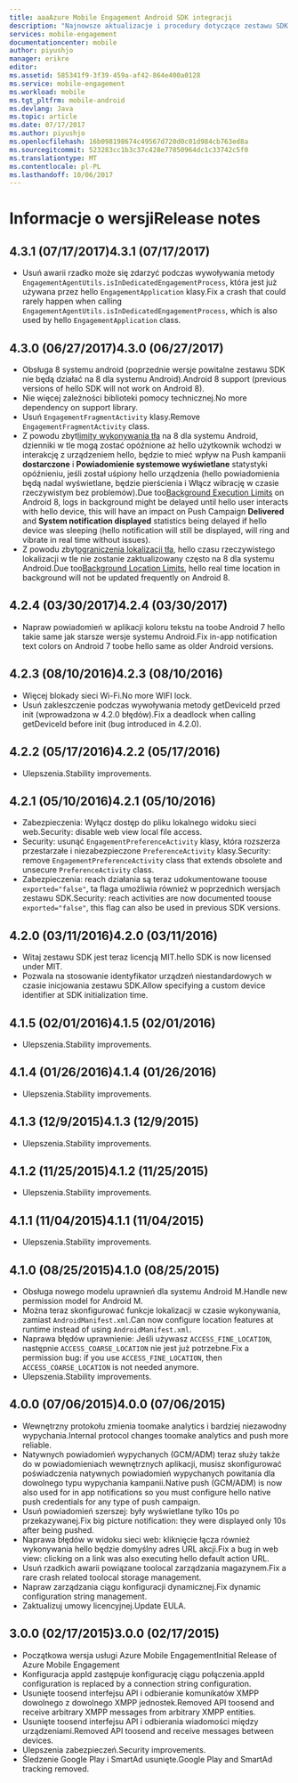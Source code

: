 ```yaml
---
title: aaaAzure Mobile Engagement Android SDK integracji
description: "Najnowsze aktualizacje i procedury dotyczące zestawu SDK systemu Android dla usługi Azure Mobile Engagement"
services: mobile-engagement
documentationcenter: mobile
author: piyushjo
manager: erikre
editor: 
ms.assetid: 585341f9-3f39-459a-af42-864e400a0128
ms.service: mobile-engagement
ms.workload: mobile
ms.tgt_pltfrm: mobile-android
ms.devlang: Java
ms.topic: article
ms.date: 07/17/2017
ms.author: piyushjo
ms.openlocfilehash: 16b098198674c49567d720d0c01d984cb763ed8a
ms.sourcegitcommit: 523283cc1b3c37c428e77850964dc1c33742c5f0
ms.translationtype: MT
ms.contentlocale: pl-PL
ms.lasthandoff: 10/06/2017
---
```

# <a name="release-notes"></a><span data-ttu-id="2e4a0-103">Informacje o wersji</span><span class="sxs-lookup"><span data-stu-id="2e4a0-103">Release notes</span></span>

## <a name="431-07172017"></a><span data-ttu-id="2e4a0-104">4.3.1 (07/17/2017)</span><span class="sxs-lookup"><span data-stu-id="2e4a0-104">4.3.1 (07/17/2017)</span></span>
* <span data-ttu-id="2e4a0-105">Usuń awarii rzadko może się zdarzyć podczas wywoływania metody `EngagementAgentUtils.isInDedicatedEngagementProcess`, która jest już używana przez hello `EngagementApplication` klasy.</span><span class="sxs-lookup"><span data-stu-id="2e4a0-105">Fix a crash that could rarely happen when calling `EngagementAgentUtils.isInDedicatedEngagementProcess`, which is also used by hello `EngagementApplication` class.</span></span>

## <a name="430-06272017"></a><span data-ttu-id="2e4a0-106">4.3.0 (06/27/2017)</span><span class="sxs-lookup"><span data-stu-id="2e4a0-106">4.3.0 (06/27/2017)</span></span>
* <span data-ttu-id="2e4a0-107">Obsługa 8 systemu android (poprzednie wersje powitalne zestawu SDK nie będą działać na 8 dla systemu Android).</span><span class="sxs-lookup"><span data-stu-id="2e4a0-107">Android 8 support (previous versions of hello SDK will not work on Android 8).</span></span>
* <span data-ttu-id="2e4a0-108">Nie więcej zależności biblioteki pomocy technicznej.</span><span class="sxs-lookup"><span data-stu-id="2e4a0-108">No more dependency on support library.</span></span>
* <span data-ttu-id="2e4a0-109">Usuń `EngagementFragmentActivity` klasy.</span><span class="sxs-lookup"><span data-stu-id="2e4a0-109">Remove `EngagementFragmentActivity` class.</span></span>
* <span data-ttu-id="2e4a0-110">Z powodu zbyt[limity wykonywania tła](https://developer.android.com/preview/features/background.html) na 8 dla systemu Android, dzienniki w tle mogą zostać opóźnione aż hello użytkownik wchodzi w interakcję z urządzeniem hello, będzie to mieć wpływ na Push kampanii **dostarczone** i **Powiadomienie systemowe wyświetlane** statystyki opóźnieniu, jeśli został uśpiony hello urządzenia (hello powiadomienia będą nadal wyświetlane, będzie pierścienia i Włącz wibrację w czasie rzeczywistym bez problemów).</span><span class="sxs-lookup"><span data-stu-id="2e4a0-110">Due too[Background Execution Limits](https://developer.android.com/preview/features/background.html) on Android 8, logs in background might be delayed until hello user interacts with hello device, this will have an impact on Push Campaign **Delivered** and **System notification displayed** statistics being delayed if hello device was sleeping (hello notification will still be displayed, will ring and vibrate in real time without issues).</span></span>
* <span data-ttu-id="2e4a0-111">Z powodu zbyt[ograniczenia lokalizacji tła](https://developer.android.com/preview/features/background-location-limits.html), hello czasu rzeczywistego lokalizacji w tle nie zostanie zaktualizowany często na 8 dla systemu Android.</span><span class="sxs-lookup"><span data-stu-id="2e4a0-111">Due too[Background Location Limits](https://developer.android.com/preview/features/background-location-limits.html), hello real time location in background will not be updated frequently on Android 8.</span></span>

## <a name="424-03302017"></a><span data-ttu-id="2e4a0-112">4.2.4 (03/30/2017)</span><span class="sxs-lookup"><span data-stu-id="2e4a0-112">4.2.4 (03/30/2017)</span></span>
* <span data-ttu-id="2e4a0-113">Napraw powiadomień w aplikacji koloru tekstu na toobe Android 7 hello takie same jak starsze wersje systemu Android.</span><span class="sxs-lookup"><span data-stu-id="2e4a0-113">Fix in-app notification text colors on Android 7 toobe hello same as older Android versions.</span></span>

## <a name="423-08102016"></a><span data-ttu-id="2e4a0-114">4.2.3 (08/10/2016)</span><span class="sxs-lookup"><span data-stu-id="2e4a0-114">4.2.3 (08/10/2016)</span></span>
* <span data-ttu-id="2e4a0-115">Więcej blokady sieci Wi-Fi.</span><span class="sxs-lookup"><span data-stu-id="2e4a0-115">No more WIFI lock.</span></span>
* <span data-ttu-id="2e4a0-116">Usuń zakleszczenie podczas wywoływania metody getDeviceId przed init (wprowadzona w 4.2.0 błędów).</span><span class="sxs-lookup"><span data-stu-id="2e4a0-116">Fix a deadlock when calling getDeviceId before init (bug introduced in 4.2.0).</span></span>

## <a name="422-05172016"></a><span data-ttu-id="2e4a0-117">4.2.2 (05/17/2016)</span><span class="sxs-lookup"><span data-stu-id="2e4a0-117">4.2.2 (05/17/2016)</span></span>
* <span data-ttu-id="2e4a0-118">Ulepszenia.</span><span class="sxs-lookup"><span data-stu-id="2e4a0-118">Stability improvements.</span></span>

## <a name="421-05102016"></a><span data-ttu-id="2e4a0-119">4.2.1 (05/10/2016)</span><span class="sxs-lookup"><span data-stu-id="2e4a0-119">4.2.1 (05/10/2016)</span></span>
* <span data-ttu-id="2e4a0-120">Zabezpieczenia: Wyłącz dostęp do pliku lokalnego widoku sieci web.</span><span class="sxs-lookup"><span data-stu-id="2e4a0-120">Security: disable web view local file access.</span></span>
* <span data-ttu-id="2e4a0-121">Security: usunąć `EngagementPreferenceActivity` klasy, która rozszerza przestarzałe i niezabezpieczone `PreferenceActivity` klasy.</span><span class="sxs-lookup"><span data-stu-id="2e4a0-121">Security: remove `EngagementPreferenceActivity` class that extends obsolete and unsecure `PreferenceActivity` class.</span></span>
* <span data-ttu-id="2e4a0-122">Zabezpieczenia: reach działania są teraz udokumentowane toouse `exported="false"`, ta flaga umożliwia również w poprzednich wersjach zestawu SDK.</span><span class="sxs-lookup"><span data-stu-id="2e4a0-122">Security: reach activities are now documented toouse `exported="false"`, this flag can also be used in previous SDK versions.</span></span>

## <a name="420-03112016"></a><span data-ttu-id="2e4a0-123">4.2.0 (03/11/2016)</span><span class="sxs-lookup"><span data-stu-id="2e4a0-123">4.2.0 (03/11/2016)</span></span>
* <span data-ttu-id="2e4a0-124">Witaj zestawu SDK jest teraz licencją MIT.</span><span class="sxs-lookup"><span data-stu-id="2e4a0-124">hello SDK is now licensed under MIT.</span></span>
* <span data-ttu-id="2e4a0-125">Pozwala na stosowanie identyfikator urządzeń niestandardowych w czasie inicjowania zestawu SDK.</span><span class="sxs-lookup"><span data-stu-id="2e4a0-125">Allow specifying a custom device identifier at SDK initialization time.</span></span>

## <a name="415-02012016"></a><span data-ttu-id="2e4a0-126">4.1.5 (02/01/2016)</span><span class="sxs-lookup"><span data-stu-id="2e4a0-126">4.1.5 (02/01/2016)</span></span>
* <span data-ttu-id="2e4a0-127">Ulepszenia.</span><span class="sxs-lookup"><span data-stu-id="2e4a0-127">Stability improvements.</span></span>

## <a name="414-01262016"></a><span data-ttu-id="2e4a0-128">4.1.4 (01/26/2016)</span><span class="sxs-lookup"><span data-stu-id="2e4a0-128">4.1.4 (01/26/2016)</span></span>
* <span data-ttu-id="2e4a0-129">Ulepszenia.</span><span class="sxs-lookup"><span data-stu-id="2e4a0-129">Stability improvements.</span></span>

## <a name="413-1292015"></a><span data-ttu-id="2e4a0-130">4.1.3 (12/9/2015)</span><span class="sxs-lookup"><span data-stu-id="2e4a0-130">4.1.3 (12/9/2015)</span></span>
* <span data-ttu-id="2e4a0-131">Ulepszenia.</span><span class="sxs-lookup"><span data-stu-id="2e4a0-131">Stability improvements.</span></span>

## <a name="412-11252015"></a><span data-ttu-id="2e4a0-132">4.1.2 (11/25/2015)</span><span class="sxs-lookup"><span data-stu-id="2e4a0-132">4.1.2 (11/25/2015)</span></span>
* <span data-ttu-id="2e4a0-133">Ulepszenia.</span><span class="sxs-lookup"><span data-stu-id="2e4a0-133">Stability improvements.</span></span>

## <a name="411-11042015"></a><span data-ttu-id="2e4a0-134">4.1.1 (11/04/2015)</span><span class="sxs-lookup"><span data-stu-id="2e4a0-134">4.1.1 (11/04/2015)</span></span>
* <span data-ttu-id="2e4a0-135">Ulepszenia.</span><span class="sxs-lookup"><span data-stu-id="2e4a0-135">Stability improvements.</span></span>

## <a name="410-08252015"></a><span data-ttu-id="2e4a0-136">4.1.0 (08/25/2015)</span><span class="sxs-lookup"><span data-stu-id="2e4a0-136">4.1.0 (08/25/2015)</span></span>
* <span data-ttu-id="2e4a0-137">Obsługa nowego modelu uprawnień dla systemu Android M.</span><span class="sxs-lookup"><span data-stu-id="2e4a0-137">Handle new permission model for Android M.</span></span>
* <span data-ttu-id="2e4a0-138">Można teraz skonfigurować funkcje lokalizacji w czasie wykonywania, zamiast `AndroidManifest.xml`.</span><span class="sxs-lookup"><span data-stu-id="2e4a0-138">Can now configure location features at runtime instead of using  `AndroidManifest.xml`.</span></span>
* <span data-ttu-id="2e4a0-139">Naprawa błędów uprawnienie: Jeśli używasz `ACCESS_FINE_LOCATION`, następnie `ACCESS_COARSE_LOCATION` nie jest już potrzebne.</span><span class="sxs-lookup"><span data-stu-id="2e4a0-139">Fix a permission bug: if you use `ACCESS_FINE_LOCATION`, then `ACCESS_COARSE_LOCATION` is not needed anymore.</span></span>
* <span data-ttu-id="2e4a0-140">Ulepszenia.</span><span class="sxs-lookup"><span data-stu-id="2e4a0-140">Stability improvements.</span></span>

## <a name="400-07062015"></a><span data-ttu-id="2e4a0-141">4.0.0 (07/06/2015)</span><span class="sxs-lookup"><span data-stu-id="2e4a0-141">4.0.0 (07/06/2015)</span></span>
* <span data-ttu-id="2e4a0-142">Wewnętrzny protokołu zmienia toomake analytics i bardziej niezawodny wypychania.</span><span class="sxs-lookup"><span data-stu-id="2e4a0-142">Internal protocol changes toomake analytics and push more reliable.</span></span>
* <span data-ttu-id="2e4a0-143">Natywnych powiadomień wypychanych (GCM/ADM) teraz służy także do w powiadomieniach wewnętrznych aplikacji, musisz skonfigurować poświadczenia natywnych powiadomień wypychanych powitania dla dowolnego typu wypychania kampanii.</span><span class="sxs-lookup"><span data-stu-id="2e4a0-143">Native push (GCM/ADM) is now also used for in app notifications so you must configure hello native push credentials for any type of push campaign.</span></span>
* <span data-ttu-id="2e4a0-144">Usuń powiadomień szerszej: były wyświetlane tylko 10s po przekazywanej.</span><span class="sxs-lookup"><span data-stu-id="2e4a0-144">Fix big picture notification: they were displayed only 10s after being pushed.</span></span>
* <span data-ttu-id="2e4a0-145">Naprawa błędów w widoku sieci web: kliknięcie łącza również wykonywania hello będzie domyślny adres URL akcji.</span><span class="sxs-lookup"><span data-stu-id="2e4a0-145">Fix a bug in web view: clicking on a link was also executing hello default action URL.</span></span>
* <span data-ttu-id="2e4a0-146">Usuń rzadkich awarii powiązane toolocal zarządzania magazynem.</span><span class="sxs-lookup"><span data-stu-id="2e4a0-146">Fix a rare crash related toolocal storage management.</span></span>
* <span data-ttu-id="2e4a0-147">Napraw zarządzania ciągu konfiguracji dynamicznej.</span><span class="sxs-lookup"><span data-stu-id="2e4a0-147">Fix dynamic configuration string management.</span></span>
* <span data-ttu-id="2e4a0-148">Zaktualizuj umowy licencyjnej.</span><span class="sxs-lookup"><span data-stu-id="2e4a0-148">Update EULA.</span></span>

## <a name="300-02172015"></a><span data-ttu-id="2e4a0-149">3.0.0 (02/17/2015)</span><span class="sxs-lookup"><span data-stu-id="2e4a0-149">3.0.0 (02/17/2015)</span></span>
* <span data-ttu-id="2e4a0-150">Początkowa wersja usługi Azure Mobile Engagement</span><span class="sxs-lookup"><span data-stu-id="2e4a0-150">Initial Release of Azure Mobile Engagement</span></span>
* <span data-ttu-id="2e4a0-151">Konfiguracja appId zastępuje konfigurację ciągu połączenia.</span><span class="sxs-lookup"><span data-stu-id="2e4a0-151">appId configuration is replaced by a connection string configuration.</span></span>
* <span data-ttu-id="2e4a0-152">Usunięte toosend interfejsu API i odbieranie komunikatów XMPP dowolnego z dowolnego XMPP jednostek.</span><span class="sxs-lookup"><span data-stu-id="2e4a0-152">Removed API toosend and receive arbitrary XMPP messages from arbitrary XMPP entities.</span></span>
* <span data-ttu-id="2e4a0-153">Usunięte toosend interfejsu API i odbierania wiadomości między urządzeniami.</span><span class="sxs-lookup"><span data-stu-id="2e4a0-153">Removed API toosend and receive messages between devices.</span></span>
* <span data-ttu-id="2e4a0-154">Ulepszenia zabezpieczeń.</span><span class="sxs-lookup"><span data-stu-id="2e4a0-154">Security improvements.</span></span>
* <span data-ttu-id="2e4a0-155">Śledzenie Google Play i SmartAd usunięte.</span><span class="sxs-lookup"><span data-stu-id="2e4a0-155">Google Play and SmartAd tracking removed.</span></span>

